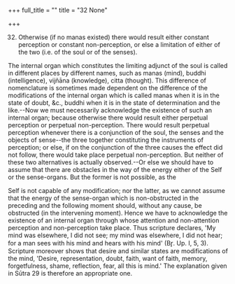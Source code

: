 +++
full_title = ""
title = "32 None"

+++


32. Otherwise (if no manas existed) there would result either constant perception or constant non-perception, or else a limitation of either of the two (i.e. of the soul or of the senses).

The internal organ which constitutes the limiting adjunct of the soul is called in different places by different names, such as manas (mind), buddhi (intelligence), vijñāna (knowledge), citta (thought). This difference of nomenclature is sometimes made dependent on the difference of the modifications of the internal organ which is called manas when it is in the state of doubt, &c., buddhi when it is in the state of determination and the like.--Now we must necessarily acknowledge the existence of such an internal organ; because otherwise there would result either perpetual perception or perpetual non-perception. There would result perpetual perception whenever there is a conjunction of the soul, the senses and the objects of sense--the three together constituting the instruments of perception; or else, if on the conjunction of the three causes the effect did not follow, there would take place perpetual non-perception. But neither of these two alternatives is actually observed.--Or else we should have to assume that there are obstacles in the way of the energy either of the Self or the sense-organs. But the former is not possible, as the

 Self is not capable of any modification; nor the latter, as we cannot assume that the energy of the sense-organ which is non-obstructed in the preceding and the following moment should, without any cause, be obstructed (in the intervening moment). Hence we have to acknowledge the existence of an internal organ through whose attention and non-attention perception and non-perception take place. Thus scripture declares, 'My mind was elsewhere, I did not see; my mind was elsewhere, I did not hear; for a man sees with his mind and hears with his mind' (Br̥. Up. I, 5, 3). Scripture moreover shows that desire and similar states are modifications of the mind, 'Desire, representation, doubt, faith, want of faith, memory, forgetfulness, shame, reflection, fear, all this is mind.' The explanation given in Sūtra 29 is therefore an appropriate one.

